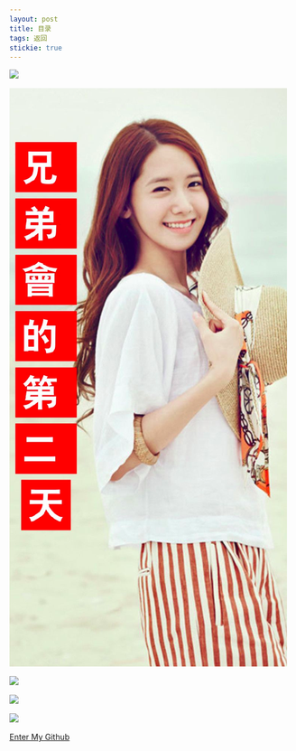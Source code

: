 ```yaml
---
layout: post
title: 目录
tags: 返回
stickie: true
---
```


<a href="https://17824909342.github.io/2017-12-23-hello-world11.html"><img src="http://image.baidu.com/search/detail?ct=503316480&z=&tn=baiduimagedetail&ipn=d&word=%E6%9E%97%E5%85%81%E5%84%BF%E5%9B%BE%E7%89%87&step_word=&ie=utf-8&in=&cl=2&lm=-1&st=undefined&hd=undefined&latest=undefined&copyright=undefined&cs=3269968518,1860169131&os=3270280953,2686373731&simid=3497084038,547294245&pn=17&rn=1&di=5530&ln=2020&fr=&fmq=1566210917929_R&fm=&ic=undefined&s=undefined&se=&sme=&tab=0&width=300&height=300&face=undefined&is=0,0&istype=0&ist=&jit=&bdtype=11&spn=0&pi=0&gsm=5&hs=2&objurl=http%3A%2F%2Fwx4.sinaimg.cn%2Fthumb300%2F6d9acbe1ly1g4oz532vytj20qo0f0479.jpg&rpstart=0&rpnum=0&adpicid=0&force=undefined"> </a>

<a href="https://17824909342.github.io/2017-12-23-hello-world22.html"><img src="/image/1.png" /></a>

<a href="https://17824909342.github.io/2017-12-23-hello-world33.html"><img src="http://wx4.sinaimg.cn/thumb300/8426f136gy1g5eeam421vj215o0rs45k.jpg"></a> 

<a href="https://17824909342.github.io/2017-12-23-hello-world34.html"><img src="https://timgsa.baidu.com/timg?image&quality=80&size=b9999_10000&sec=1566192165375&di=1bdb0f28782f3412eb69497ae2efef65&imgtype=0&src=http%3A%2F%2Fb-ssl.duitang.com%2Fuploads%2Fitem%2F201503%2F13%2F20150313081624_5LiWk.jpeg"> 
</a>

<a href="https://17824909342.github.io/2017-12-23-hello-world35.html"><img src="https://timgsa.baidu.com/timg?image&quality=80&size=b9999_10000&sec=1566197552261&di=c775f2b7fc8a8cf13ffa1ece62583f18&imgtype=0&src=http%3A%2F%2Fb-ssl.duitang.com%2Fuploads%2Fitem%2F201804%2F29%2F20180429134825_PJnzF.jpeg"> </a>

<a href ="https://github.com/17824909342">Enter My Github</a>  


